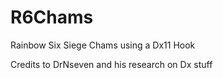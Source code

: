 # R6Chams
Rainbow Six Siege Chams using a Dx11 Hook

Credits to DrNseven and his research on Dx stuff
